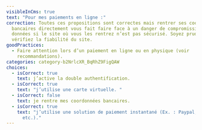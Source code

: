 ```yaml
---
visibleInCms: true
text: "Pour mes paiements en ligne :"
correction: Toutes ces propositions sont correctes mais rentrer ses coordonnées
  bancaires directement vous fait faire face à un danger de compromission de vos
  données si le site où vous les rentrez n’est pas sécurisé. Soyez prudent et
  vérifiez la fiabilité du site.
goodPractices:
  - Faire attention lors d’un paiement en ligne ou en physique (voir
    recommandations).
categories: category-b2NrlcXR_BqRhZ9FigQAW
choices:
  - isCorrect: true
    text: j’active la double authentification.
  - isCorrect: true
    text: "j’utilise une carte virtuelle. "
  - isCorrect: false
    text: je rentre mes coordonnées bancaires.
  - isCorrect: true
    text: "j’utilise une solution de paiement instantané (Ex. : Paypal, Lydia,
      etc.)."
---
```


